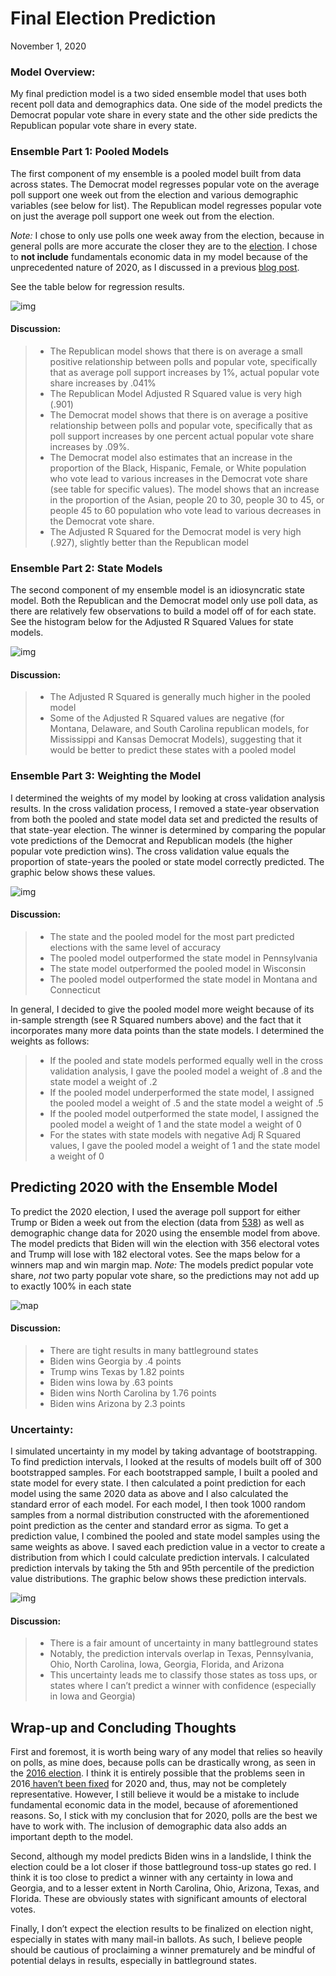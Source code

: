 # Final Election Prediction

November 1, 2020

### Model Overview: 

My final prediction model is a two sided ensemble model that uses both recent poll data and demographics data. One side of the model predicts the Democrat popular vote share in every state and the other side predicts the Republican popular vote share in every state. 

### Ensemble Part 1: Pooled Models

The first component of my ensemble is a pooled model built from data across states. The Democrat model regresses popular vote on the average poll support one week out from the election and various demographic variables (see below for list). The Republican model regresses popular vote on just the average poll support one week out from the election.

*Note:* I chose to only use polls one week away from the election, because in general polls are more accurate the closer they are to the [election](https://www.semanticscholar.org/paper/Election-forecasting%3A-Too-far-out-Jennings-Lewis-Beck/7d0621cd3f984483652caf09e7764c88233948d7). I chose to **not include** fundamentals economic data in my model because of the unprecedented nature of 2020, as I discussed in a previous [blog post](Econ.md). 

See the table below for regression results.

![img](Gov1347-master/figures/star_final.png)

#### Discussion:

> - The Republican model shows that there is on average a small positive relationship between polls and popular vote, specifically that as average poll support increases by 1%, actual popular vote share increases by .041%
> - The Republican Model Adjusted R Squared value is very high (.901)
> - The Democrat model shows that there is on average a positive relationship between polls and popular vote, specifically that as poll support increases by one percent actual popular vote share increases by .09%. 
> - The Democrat model also estimates that an increase in the proportion of the Black, Hispanic, Female, or White population who vote lead to various increases in the Democrat vote share (see table for specific values). The model shows that an increase in the proportion of the Asian, people 20 to 30, people 30 to 45, or people 45 to 60 population who vote lead to various decreases in the Democrat vote share. 
> - The Adjusted R Squared for the Democrat model is very high (.927), slightly better than the Republican model

### Ensemble Part 2: State Models

The second component of my ensemble model is an idiosyncratic state model. Both the Republican and the Democrat model only use poll data, as there are relatively few observations to build a model off of for each state. See the histogram below for the Adjusted R Squared Values for state models.

![img](Gov1347-master/figures/final_state_r_hist.png)

#### Discussion:

> - The Adjusted R Squared is generally much higher in the pooled model
> - Some of the Adjusted R Squared values are negative (for Montana, Delaware, and South Carolina republican models, for Mississippi and Kansas Democrat Models), suggesting that it would be better to predict these states with a pooled model

### Ensemble Part 3: Weighting the Model 

I determined the weights of my model by looking at cross validation analysis results. In the cross validation process, I removed a state-year observation from both the pooled and state model data set and predicted the results of that state-year election. The winner is determined by comparing the popular vote predictions of the Democrat and Republican models (the higher popular vote prediction wins). The cross validation value equals the proportion of state-years the pooled or state model correctly predicted. The graphic below shows these values. 

![img](Gov1347-master/figures/demog_mods_classifications_final.png)

#### Discussion:

> - The state and the pooled model for the most part predicted elections with the same level of accuracy
> - The pooled model outperformed the state model in Pennsylvania
> - The state model outperformed the pooled model in Wisconsin
> - The pooled model outperformed the state model in Montana and Connecticut

In general, I decided to give the pooled model more weight because of its in-sample strength (see R Squared numbers above) and the fact that it incorporates many more data points than the state models. I determined the weights as follows:

> - If the pooled and state models performed equally well in the cross validation analysis, I gave the pooled model a weight of .8 and the state model a weight of .2
> - If the pooled model underperformed the state model, I assigned the pooled model a weight of .5 and the state model a weight of .5
> - If the pooled model outperformed the state model, I assigned the pooled model a weight of 1 and the state model a weight of 0
> - For the states with state models with negative Adj R Squared values, I gave the pooled model a weight of 1 and the state model a weight of 0

## Predicting 2020 with the Ensemble Model

To predict the 2020 election, I used the average poll support for either Trump or Biden a week out from the election (data from [538](https://projects.fivethirtyeight.com/polls/)) as well as demographic change data for 2020 using the ensemble model from above. The model predicts that Biden will win the election with 356 electoral votes and Trump will lose with 182 electoral votes. See the maps below for a winners map and win margin map. 
*Note:* The models predict popular vote share, *not* two party popular vote share, so the predictions may not add up to exactly 100% in each state

![map](Gov1347-master/figures/final_prediction_map.png)

#### Discussion:
> - There are tight results in many battleground states
> - Biden wins Georgia by .4 points
> - Trump wins Texas by 1.82 points
> - Biden wins Iowa by .63 points
> - Biden wins North Carolina by 1.76 points
> - Biden wins Arizona by 2.3 points

### Uncertainty:
I simulated uncertainty in my model by taking advantage of bootstrapping. To find prediction intervals, I looked at the results of models built off of 300 bootstrapped samples. For each bootstrapped sample, I built a pooled and state model for every state. I then calculated a point prediction for each model using the same 2020 data as above and I also calculated the standard error of each model. For each model, I then took 1000 random samples from a normal distribution constructed with the aforementioned point prediction as the center and standard error as sigma. To get a prediction value, I combined the pooled and state model samples using the same weights as above. I saved each prediction value in a vector to create a distribution from which I could calculate prediction intervals. I calculated prediction intervals by taking the 5th and 95th percentile of the prediction value distributions. The graphic below shows these prediction intervals. 

![img](Gov1347-master/figures/final_pred_intervals.png)

#### Discussion:
> - There is a fair amount of uncertainty in many battleground states
> - Notably, the prediction intervals overlap in Texas, Pennsylvania, Ohio, North Carolina, Iowa, Georgia, Florida, and Arizona 
> - This uncertainty leads me to classify those states as toss ups, or states where I can’t predict a winner with confidence (especially in Iowa and Georgia)


## Wrap-up and Concluding Thoughts

First and foremost, it is worth being wary of any model that relies so heavily on polls, as mine does, because polls can be drastically wrong, as seen in the [2016 election](https://www.nytimes.com/2017/05/31/upshot/a-2016-review-why-key-state-polls-were-wrong-about-trump.html). I think it is entirely possible that the problems seen in 2016[ haven’t been fixed](https://fivethirtyeight.com/features/what-pollsters-have-changed-since-2016-and-what-still-worries-them-about-2020/) for 2020 and, thus, may not be completely representative. However, I still believe it would be a mistake to include fundamental economic data in the model, because of aforementioned reasons. So, I stick with my conclusion that for 2020, polls are the best we have to work with. The inclusion of demographic data also adds an important depth to the model. 

Second, although my model predicts Biden wins in a landslide, I think the election could be a lot closer if those battleground toss-up states go red. I think it is too close to predict a  winner with any certainty in Iowa and Georgia, and to a lesser extent in  North Carolina, Ohio, Arizona, Texas, and Florida. These are obviously states with significant amounts of electoral votes. 

Finally, I don’t expect the election results to be finalized on election night, especially in states with many mail-in ballots. As such, I believe people should be cautious of proclaiming a winner prematurely and be mindful of potential delays in results, especially in battleground states. 

